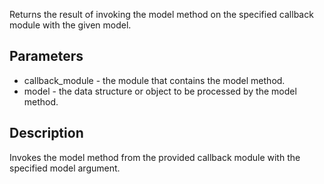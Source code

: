 Returns the result of invoking the model method on the specified callback module with the given model.

## Parameters

- callback_module - the module that contains the model method.
- model - the data structure or object to be processed by the model method.
## Description
 Invokes the model method from the provided callback module with the specified model argument.